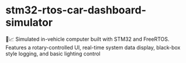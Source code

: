 # stm32-rtos-car-dashboard-simulator
🚗📈 Simulated in-vehicle computer built with STM32 and FreeRTOS. Features a rotary-controlled UI, real-time system data display, black-box style logging, and basic lighting control
